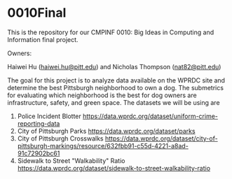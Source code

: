 # 0010Final
This is the repository for our CMPINF 0010: Big Ideas in Computing and Information final project.

Owners:

Haiwei Hu (haiwei.hu@pitt.edu) and Nicholas Thompson (nat82@pitt.edu)

  The goal for this project is to analyze data available on the WPRDC site and determine the best Pittsburgh neighborhood to own a dog. The submetrics for evaluating which neighborhood is the best for dog owners are infrastructure, safety, and green space. The datasets we will be using are
  
  1. Police Incident Blotter https://data.wprdc.org/dataset/uniform-crime-reporting-data
  2. City of Pittsburgh Parks https://data.wprdc.org/dataset/parks
  3. City of Pittsburgh Crosswalks https://data.wprdc.org/dataset/city-of-pittsburgh-markings/resource/632fbb91-c55d-4221-a8ad-91c72902bc61
  4. Sidewalk to Street "Walkability" Ratio https://data.wprdc.org/dataset/sidewalk-to-street-walkability-ratio
